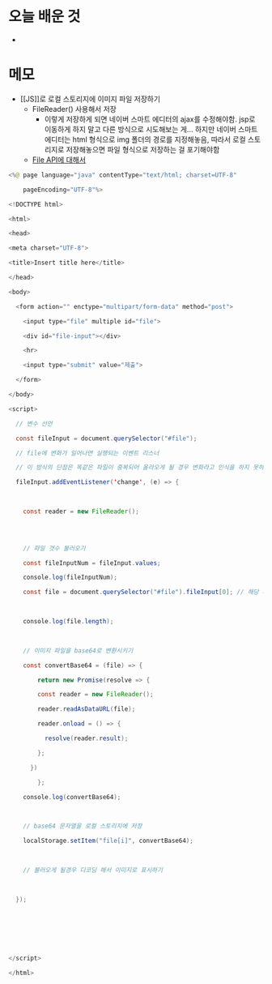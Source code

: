 # 오늘 배운 것
- 

# 메모
- [[JS]]로 로컬 스토리지에 이미지 파일 저장하기
	- FileReader() 사용해서 저장
		- 이렇게 저장하게 되면 네이버 스마트 에디터의 ajax를 수정해야함. jsp로 이동하게 하지 말고 다른 방식으로 시도해보는 게... 하지만 네이버 스마트 에디터는 html 형식으로 img 폴더의 경로를 지정해놓음, 따라서 로컬 스토리지로 저장해놓으면 파일 형식으로 저장하는 걸 포기해야함
	- [File API에 대해서](https://m.blog.naver.com/PostView.naver?isHttpsRedirect=true&blogId=horajjan&logNo=220463053828)
```java
<%@ page language="java" contentType="text/html; charset=UTF-8"

    pageEncoding="UTF-8"%>

<!DOCTYPE html>

<html>

<head>

<meta charset="UTF-8">

<title>Insert title here</title>

</head>

<body>

  <form action="" enctype="multipart/form-data" method="post">

    <input type="file" multiple id="file">

    <div id="file-input"></div>

    <hr>

    <input type="submit" value="제출">

  </form>

</body>

<script>

  // 변수 선언

  const fileInput = document.querySelector("#file");

  // file에 변화가 일어나면 실행되는 이벤트 리스너

  // 이 방식의 단점은 똑같은 파일이 중복되어 올라오게 될 경우 변화라고 인식을 하지 못하는 점에 있다.

  fileInput.addEventListener('change', (e) => {

  

    const reader = new FileReader();

  
  

    // 파일 갯수 불러오기

    const fileInputNum = fileInput.values;

    console.log(fileInputNum);

    const file = document.querySelector("#file").fileInput[0]; // 해당 파일의 객체를 취득하는 코드

  

    console.log(file.length);

  

    // 이미지 파일을 base64로 변환시키기

    const convertBase64 = (file) => {

        return new Promise(resolve => {

        const reader = new FileReader();

        reader.readAsDataURL(file);

        reader.onload = () => {

          resolve(reader.result);

        };

      })

        };

    console.log(convertBase64);

  

    // base64 문자열을 로컬 스토리지에 저장

    localStorage.setItem("file[i]", convertBase64);

  

    // 불러오게 될경우 디코딩 해서 이미지로 표시하기

  

  });

  

  
  
  

</script>

</html>
```